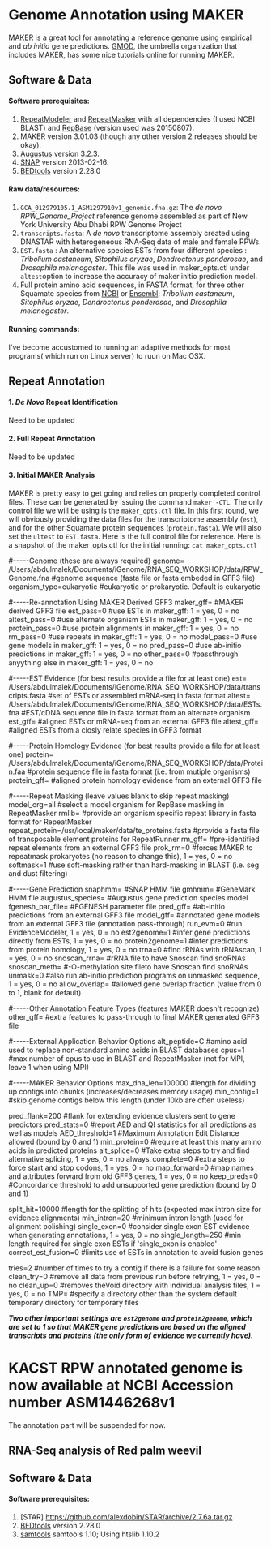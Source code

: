 # Genome Annotation using MAKER

[MAKER](http://www.yandell-lab.org/software/maker.html) is a great tool for annotating a reference genome using empirical and *ab initio* gene predictions. [GMOD](http://gmod.org/wiki/Main_Page), the umbrella organization that includes MAKER, has some nice tutorials online for running MAKER.

## Software & Data

#### Software prerequisites:
1. [RepeatModeler](http://www.repeatmasker.org/RepeatModeler/) and [RepeatMasker](http://www.repeatmasker.org/RMDownload.html) with all dependencies (I used NCBI BLAST) and [RepBase](http://www.girinst.org/repbase/) (version used was 20150807).
2. MAKER version 3.01.03 (though any other version 2 releases should be okay).
3. [Augustus](http://bioinf.uni-greifswald.de/augustus/) version 3.2.3.
4. [SNAP](http://korflab.ucdavis.edu/software.html) version 2013-02-16.
5. [BEDtools](https://bedtools.readthedocs.io/en/latest/) version 2.28.0
#### Raw data/resources:
1. `GCA_012979105.1_ASM1297910v1_genomic.fna.gz`: The *de novo* *RPW_Genome_Project* reference genome assembled as part of New York University Abu Dhabi RPW Genome Project
2. `transcripts.fasta`: A *de novo* transcriptome assembly created using DNASTAR with heterogeneous RNA-Seq data of male and female RPWs.
3. `EST.fasta` : An alternative species ESTs from four different species : *Tribolium castaneum*, *Sitophilus oryzae*, *Dendroctonus ponderosae*, and *Drosophila melanogaster*. This file was used in maker_opts.ctl under `altest`option to increase the accuracy of maker initio prediction model.
4. Full protein amino acid sequences, in FASTA format, for three other Squamate species from [NCBI](https://www.ncbi.nlm.nih.gov/genome/) or [Ensembl](http://www.ensembl.org/index.html): *Tribolium castaneum*, *Sitophilus oryzae*, *Dendroctonus ponderosae*, and *Drosophila melanogaster*.
#### Running commands:
I've become accustomed to running an adaptive methods for most programs( which run on Linux server) to ruun on Mac OSX.

## Repeat Annotation

#### 1. *De Novo* Repeat Identification
Need to be updated
#### 2. Full Repeat Annotation
Need to be updated
#### 3. Initial MAKER Analysis
MAKER is pretty easy to get going and relies on properly completed control files. These can be generated by issuing the command `maker -CTL`. The only control file we will be using is the `maker_opts.ctl` file. In this first round, we will obviously providing the data files for the transcriptome assembly (`est`), and for the other Squamate protein sequences (`protein.fasta`). We will also set the `ultest` to `EST.fasta`. Here is the full control file for reference. Here is a snapshot of the maker_opts.ctl for the initial running:
`cat maker_opts.ctl`

#-----Genome (these are always required)
genome= /Users/abdulmalek/Documents/iGenome/RNA_SEQ_WORKSHOP/data/RPW_Genome.fna #genome sequence (fasta file or fasta embeded in GFF3 file)
organism_type=eukaryotic #eukaryotic or prokaryotic. Default is eukaryotic

#-----Re-annotation Using MAKER Derived GFF3
maker_gff= #MAKER derived GFF3 file
est_pass=0 #use ESTs in maker_gff: 1 = yes, 0 = no
altest_pass=0 #use alternate organism ESTs in maker_gff: 1 = yes, 0 = no
protein_pass=0 #use protein alignments in maker_gff: 1 = yes, 0 = no
rm_pass=0 #use repeats in maker_gff: 1 = yes, 0 = no
model_pass=0 #use gene models in maker_gff: 1 = yes, 0 = no
pred_pass=0 #use ab-initio predictions in maker_gff: 1 = yes, 0 = no
other_pass=0 #passthrough anyything else in maker_gff: 1 = yes, 0 = no

#-----EST Evidence (for best results provide a file for at least one)
est= /Users/abdulmalek/Documents/iGenome/RNA_SEQ_WORKSHOP/data/transcripts.fasta #set of ESTs or assembled mRNA-seq in fasta format
altest= /Users/abdulmalek/Documents/iGenome/RNA_SEQ_WORKSHOP/data/ESTs.fna #EST/cDNA sequence file in fasta format from an alternate organism
est_gff= #aligned ESTs or mRNA-seq from an external GFF3 file
altest_gff= #aligned ESTs from a closly relate species in GFF3 format

#-----Protein Homology Evidence (for best results provide a file for at least one)
protein= /Users/abdulmalek/Documents/iGenome/RNA_SEQ_WORKSHOP/data/Protein.faa #protein sequence file in fasta format (i.e. from mutiple organisms)
protein_gff=  #aligned protein homology evidence from an external GFF3 file

#-----Repeat Masking (leave values blank to skip repeat masking)
model_org=all #select a model organism for RepBase masking in RepeatMasker
rmlib= #provide an organism specific repeat library in fasta format for RepeatMasker
repeat_protein=/usr/local/maker/data/te_proteins.fasta #provide a fasta file of transposable element proteins for RepeatRunner
rm_gff= #pre-identified repeat elements from an external GFF3 file
prok_rm=0 #forces MAKER to repeatmask prokaryotes (no reason to change this), 1 = yes, 0 = no
softmask=1 #use soft-masking rather than hard-masking in BLAST (i.e. seg and dust filtering)

#-----Gene Prediction
snaphmm= #SNAP HMM file
gmhmm= #GeneMark HMM file
augustus_species= #Augustus gene prediction species model
fgenesh_par_file= #FGENESH parameter file
pred_gff= #ab-initio predictions from an external GFF3 file
model_gff= #annotated gene models from an external GFF3 file (annotation pass-through)
run_evm=0 #run EvidenceModeler, 1 = yes, 0 = no
est2genome=1 #infer gene predictions directly from ESTs, 1 = yes, 0 = no
protein2genome=1 #infer predictions from protein homology, 1 = yes, 0 = no
trna=0 #find tRNAs with tRNAscan, 1 = yes, 0 = no
snoscan_rrna= #rRNA file to have Snoscan find snoRNAs
snoscan_meth= #-O-methylation site fileto have Snoscan find snoRNAs
unmask=0 #also run ab-initio prediction programs on unmasked sequence, 1 = yes, 0 = no
allow_overlap= #allowed gene overlap fraction (value from 0 to 1, blank for default)

#-----Other Annotation Feature Types (features MAKER doesn't recognize)
other_gff= #extra features to pass-through to final MAKER generated GFF3 file

#-----External Application Behavior Options
alt_peptide=C #amino acid used to replace non-standard amino acids in BLAST databases
cpus=1 #max number of cpus to use in BLAST and RepeatMasker (not for MPI, leave 1 when using MPI)

#-----MAKER Behavior Options
max_dna_len=100000 #length for dividing up contigs into chunks (increases/decreases memory usage)
min_contig=1 #skip genome contigs below this length (under 10kb are often useless)

pred_flank=200 #flank for extending evidence clusters sent to gene predictors
pred_stats=0 #report AED and QI statistics for all predictions as well as models
AED_threshold=1 #Maximum Annotation Edit Distance allowed (bound by 0 and 1)
min_protein=0 #require at least this many amino acids in predicted proteins
alt_splice=0 #Take extra steps to try and find alternative splicing, 1 = yes, 0 = no
always_complete=0 #extra steps to force start and stop codons, 1 = yes, 0 = no
map_forward=0 #map names and attributes forward from old GFF3 genes, 1 = yes, 0 = no
keep_preds=0 #Concordance threshold to add unsupported gene prediction (bound by 0 and 1)

split_hit=10000 #length for the splitting of hits (expected max intron size for evidence alignments)
min_intron=20 #minimum intron length (used for alignment polishing)
single_exon=0 #consider single exon EST evidence when generating annotations, 1 = yes, 0 = no
single_length=250 #min length required for single exon ESTs if 'single_exon is enabled'
correct_est_fusion=0 #limits use of ESTs in annotation to avoid fusion genes

tries=2 #number of times to try a contig if there is a failure for some reason
clean_try=0 #remove all data from previous run before retrying, 1 = yes, 0 = no
clean_up=0 #removes theVoid directory with individual analysis files, 1 = yes, 0 = no
TMP= #specify a directory other than the system default temporary directory for temporary files

***Two other important settings are `est2genome` and `protein2genome`, which are set to 1 so that MAKER gene predictions are based on the aligned transcripts and proteins (the only form of evidence we currently have).***


# KACST RPW annotated genome is now available at NCBI Accession number ASM1446268v1
The annotation part will be suspended for now.
## RNA-Seq analysis of Red palm weevil
## Software & Data
#### Software prerequisites:
1. [STAR] https://github.com/alexdobin/STAR/archive/2.7.6a.tar.gz
2. [BEDtools](https://bedtools.readthedocs.io/en/latest/) version 2.28.0
3. [samtools](http://www.htslib.org/) samtools 1.10; Using htslib 1.10.2

